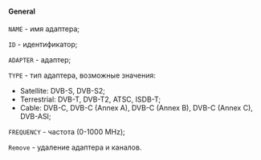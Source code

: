 #### General

`NAME` - имя адаптера;

`ID` - идентификатор;

`ADAPTER` - адаптер;

`TYPE` - тип адаптера, возможные значения:

   - Satellite: DVB-S, DVB-S2;  
   - Terrestrial: DVB-T, DVB-T2, ATSC, ISDB-T;  
   - Cable: DVB-C, DVB-C (Annex A), DVB-C (Annex B), DVB-C (Annex C), DVB-ASI;

`FREQUENCY` - частота (0-1000 MHz);

`Remove` - удаление адаптера и каналов.
